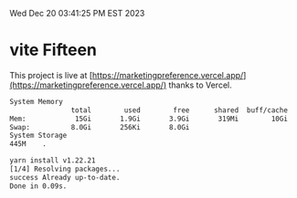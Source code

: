 Wed Dec 20 03:41:25 PM EST 2023

# vite Fifteen


This project is live at [https://marketingpreference.vercel.app/](https://marketingpreference.vercel.app/) thanks to Vercel.

```bash
System Memory
               total        used        free      shared  buff/cache   available
Mem:            15Gi       1.9Gi       3.9Gi       319Mi        10Gi        13Gi
Swap:          8.0Gi       256Ki       8.0Gi
System Storage
445M	.
```
```bash
yarn install v1.22.21
[1/4] Resolving packages...
success Already up-to-date.
Done in 0.09s.
```
